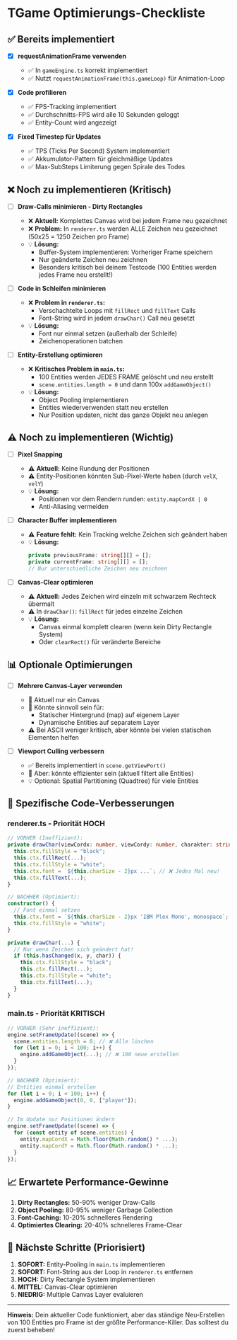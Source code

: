 # TGame Optimierungs-Checkliste

## ✅ Bereits implementiert

- [x] **requestAnimationFrame verwenden**
  - ✅ In `gameEngine.ts` korrekt implementiert
  - ✅ Nutzt `requestAnimationFrame(this.gameLoop)` für Animation-Loop

- [x] **Code profilieren**
  - ✅ FPS-Tracking implementiert
  - ✅ Durchschnitts-FPS wird alle 10 Sekunden geloggt
  - ✅ Entity-Count wird angezeigt

- [x] **Fixed Timestep für Updates**
  - ✅ TPS (Ticks Per Second) System implementiert
  - ✅ Akkumulator-Pattern für gleichmäßige Updates
  - ✅ Max-SubSteps Limiterung gegen Spirale des Todes

## ❌ Noch zu implementieren (Kritisch)

- [ ] **Draw-Calls minimieren - Dirty Rectangles**
  - ❌ **Aktuell:** Komplettes Canvas wird bei jedem Frame neu gezeichnet
  - ❌ **Problem:** In `renderer.ts` werden ALLE Zeichen neu gezeichnet (50x25 = 1250 Zeichen pro Frame)
  - 💡 **Lösung:** 
    - Buffer-System implementieren: Vorheriger Frame speichern
    - Nur geänderte Zeichen neu zeichnen
    - Besonders kritisch bei deinem Testcode (100 Entities werden jedes Frame neu erstellt!)

- [ ] **Code in Schleifen minimieren**
  - ❌ **Problem in `renderer.ts`:** 
    - Verschachtelte Loops mit `fillRect` und `fillText` Calls
    - Font-String wird in jedem `drawChar()` Call neu gesetzt
  - 💡 **Lösung:** 
    - Font nur einmal setzen (außerhalb der Schleife)
    - Zeichenoperationen batchen

- [ ] **Entity-Erstellung optimieren**
  - ❌ **Kritisches Problem in `main.ts`:**
    - 100 Entities werden JEDES FRAME gelöscht und neu erstellt
    - `scene.entities.length = 0` und dann 100x `addGameObject()`
  - 💡 **Lösung:** 
    - Object Pooling implementieren
    - Entities wiederverwenden statt neu erstellen
    - Nur Position updaten, nicht das ganze Objekt neu anlegen

## ⚠️ Noch zu implementieren (Wichtig)

- [ ] **Pixel Snapping**
  - ⚠️ **Aktuell:** Keine Rundung der Positionen
  - ⚠️ Entity-Positionen könnten Sub-Pixel-Werte haben (durch `velX`, `velY`)
  - 💡 **Lösung:** 
    - Positionen vor dem Rendern runden: `entity.mapCordX | 0`
    - Anti-Aliasing vermeiden

- [ ] **Character Buffer implementieren**
  - ⚠️ **Feature fehlt:** Kein Tracking welche Zeichen sich geändert haben
  - 💡 **Lösung:**
    ```typescript
    private previousFrame: string[][] = [];
    private currentFrame: string[][] = [];
    // Nur unterschiedliche Zeichen neu zeichnen
    ```

- [ ] **Canvas-Clear optimieren**
  - ⚠️ **Aktuell:** Jedes Zeichen wird einzeln mit schwarzem Rechteck übermalt
  - ⚠️ In `drawChar()`: `fillRect` für jedes einzelne Zeichen
  - 💡 **Lösung:** 
    - Canvas einmal komplett clearen (wenn kein Dirty Rectangle System)
    - Oder `clearRect()` für veränderte Bereiche

## 📊 Optionale Optimierungen

- [ ] **Mehrere Canvas-Layer verwenden**
  - 📝 Aktuell nur ein Canvas
  - 📝 Könnte sinnvoll sein für:
    - Statischer Hintergrund (map) auf eigenem Layer
    - Dynamische Entities auf separatem Layer
  - ⚠️ Bei ASCII weniger kritisch, aber könnte bei vielen statischen Elementen helfen

- [ ] **Viewport Culling verbessern**
  - ✅ Bereits implementiert in `scene.getViewPort()`
  - 📝 Aber: könnte effizienter sein (aktuell filtert alle Entities)
  - 💡 Optional: Spatial Partitioning (Quadtree) für viele Entities

## 🔧 Spezifische Code-Verbesserungen

### renderer.ts - Priorität HOCH
```typescript
// VORHER (Ineffizient):
private drawChar(viewCordx: number, viewCordy: number, charakter: string) {
  this.ctx.fillStyle = "black";
  this.ctx.fillRect(...);
  this.ctx.fillStyle = "white";
  this.ctx.font = `${this.charSize - 2}px ...`; // ❌ Jedes Mal neu!
  this.ctx.fillText(...);
}

// NACHHER (Optimiert):
constructor() {
  // Font einmal setzen
  this.ctx.font = `${this.charSize - 2}px 'IBM Plex Mono', monospace`;
  this.ctx.fillStyle = "white";
}

private drawChar(...) {
  // Nur wenn Zeichen sich geändert hat!
  if (this.hasChanged(x, y, char)) {
    this.ctx.fillStyle = "black";
    this.ctx.fillRect(...);
    this.ctx.fillStyle = "white";
    this.ctx.fillText(...);
  }
}
```

### main.ts - Priorität KRITISCH
```typescript
// VORHER (Sehr ineffizient):
engine.setFrameUpdate((scene) => {
  scene.entities.length = 0; // ❌ Alle löschen
  for (let i = 0; i < 100; i++) {
    engine.addGameObject(...); // ❌ 100 neue erstellen
  }
});

// NACHHER (Optimiert):
// Entities einmal erstellen
for (let i = 0; i < 100; i++) {
  engine.addGameObject(0, 0, ["player"]);
}

// Im Update nur Positionen ändern
engine.setFrameUpdate((scene) => {
  for (const entity of scene.entities) {
    entity.mapCordX = Math.floor(Math.random() * ...);
    entity.mapCordY = Math.floor(Math.random() * ...);
  }
});
```

## 📈 Erwartete Performance-Gewinne

1. **Dirty Rectangles:** 50-90% weniger Draw-Calls
2. **Object Pooling:** 80-95% weniger Garbage Collection
3. **Font-Caching:** 10-20% schnelleres Rendering
4. **Optimiertes Clearing:** 20-40% schnelleres Frame-Clear

## 🎯 Nächste Schritte (Priorisiert)

1. **SOFORT:** Entity-Pooling in `main.ts` implementieren
2. **SOFORT:** Font-String aus der Loop in `renderer.ts` entfernen
3. **HOCH:** Dirty Rectangle System implementieren
4. **MITTEL:** Canvas-Clear optimieren
5. **NIEDRIG:** Multiple Canvas Layer evaluieren

---

**Hinweis:** Dein aktueller Code funktioniert, aber das ständige Neu-Erstellen von 100 Entities pro Frame ist der größte Performance-Killer. Das solltest du zuerst beheben!